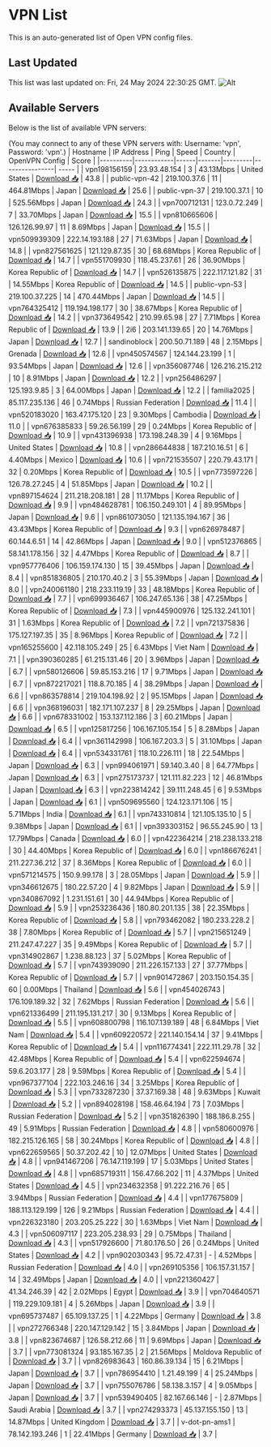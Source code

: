 # VPN List

This is an auto-generated list of Open VPN config files.

## Last Updated

This list was last updated on: Fri, 24 May 2024 22:30:25 GMT.
![Alt](https://repobeats.axiom.co/api/embed/186b98318ef1479477931607c1ad7d823f12451f.svg "Repobeats analytics image")

## Available Servers

Below is the list of available VPN servers:

(You may connect to any of these VPN servers with: Username: 'vpn', Password: 'vpn'.)
| Hostname | IP Address | Ping | Speed | Country | OpenVPN Config | Score |
|----------|------------|------|-------|---------|----------------| ----- |
| vpn198156159 | 23.93.48.154 | 3 | 43.13Mbps | United States | [Download 📥](./configs/server_0_US.ovpn) | 43.8 |
| public-vpn-42 | 219.100.37.6 | 11 | 464.81Mbps | Japan | [Download 📥](./configs/server_1_JP.ovpn) | 25.6 |
| public-vpn-37 | 219.100.37.1 | 10 | 525.56Mbps | Japan | [Download 📥](./configs/server_2_JP.ovpn) | 24.3 |
| vpn700712131 | 123.0.72.249 | 7 | 33.70Mbps | Japan | [Download 📥](./configs/server_3_JP.ovpn) | 15.5 |
| vpn810665606 | 126.126.99.97 | 11 | 8.69Mbps | Japan | [Download 📥](./configs/server_4_JP.ovpn) | 15.5 |
| vpn509939309 | 222.14.193.188 | 27 | 71.63Mbps | Japan | [Download 📥](./configs/server_5_JP.ovpn) | 14.8 |
| vpn827561625 | 121.129.87.35 | 30 | 68.68Mbps | Korea Republic of | [Download 📥](./configs/server_6_KR.ovpn) | 14.7 |
| vpn551709930 | 118.45.237.61 | 26 | 36.90Mbps | Korea Republic of | [Download 📥](./configs/server_7_KR.ovpn) | 14.7 |
| vpn526135875 | 222.117.121.82 | 31 | 14.55Mbps | Korea Republic of | [Download 📥](./configs/server_8_KR.ovpn) | 14.5 |
| public-vpn-53 | 219.100.37.225 | 14 | 470.44Mbps | Japan | [Download 📥](./configs/server_9_JP.ovpn) | 14.5 |
| vpn764325412 | 119.194.198.177 | 30 | 38.67Mbps | Korea Republic of | [Download 📥](./configs/server_10_KR.ovpn) | 14.2 |
| vpn373649542 | 210.99.65.98 | 27 | 7.71Mbps | Korea Republic of | [Download 📥](./configs/server_11_KR.ovpn) | 13.9 |
| 2i6 | 203.141.139.65 | 20 | 14.76Mbps | Japan | [Download 📥](./configs/server_12_JP.ovpn) | 12.7 |
| sandinoblock | 200.50.71.189 | 48 | 2.15Mbps | Grenada | [Download 📥](./configs/server_13_GD.ovpn) | 12.6 |
| vpn450574567 | 124.144.23.199 | 1 | 93.54Mbps | Japan | [Download 📥](./configs/server_14_JP.ovpn) | 12.6 |
| vpn356087746 | 126.216.215.212 | 10 | 8.91Mbps | Japan | [Download 📥](./configs/server_15_JP.ovpn) | 12.2 |
| vpn256486297 | 125.193.9.85 | 3 | 64.00Mbps | Japan | [Download 📥](./configs/server_16_JP.ovpn) | 12.2 |
| familia2025 | 85.117.235.136 | 46 | 0.74Mbps | Russian Federation | [Download 📥](./configs/server_17_RU.ovpn) | 11.4 |
| vpn520183020 | 163.47.175.120 | 23 | 9.30Mbps | Cambodia | [Download 📥](./configs/server_18_KH.ovpn) | 11.0 |
| vpn676385833 | 59.26.56.199 | 29 | 0.24Mbps | Korea Republic of | [Download 📥](./configs/server_19_KR.ovpn) | 10.9 |
| vpn431396938 | 173.198.248.39 | 4 | 9.16Mbps | United States | [Download 📥](./configs/server_20_US.ovpn) | 10.8 |
| vpn286644838 | 187.210.16.51 | 6 | 4.40Mbps | Mexico | [Download 📥](./configs/server_21_MX.ovpn) | 10.6 |
| vpn721535507 | 220.79.43.171 | 32 | 0.20Mbps | Korea Republic of | [Download 📥](./configs/server_22_KR.ovpn) | 10.5 |
| vpn773597226 | 126.78.27.245 | 4 | 51.85Mbps | Japan | [Download 📥](./configs/server_23_JP.ovpn) | 10.2 |
| vpn897154624 | 211.218.208.181 | 28 | 11.17Mbps | Korea Republic of | [Download 📥](./configs/server_24_KR.ovpn) | 9.9 |
| vpn484628781 | 106.150.249.101 | 4 | 89.95Mbps | Japan | [Download 📥](./configs/server_25_JP.ovpn) | 9.6 |
| vpn861073050 | 121.135.194.167 | 36 | 43.43Mbps | Korea Republic of | [Download 📥](./configs/server_26_KR.ovpn) | 9.3 |
| vpn626978487 | 60.144.6.51 | 14 | 42.86Mbps | Japan | [Download 📥](./configs/server_27_JP.ovpn) | 9.0 |
| vpn512376865 | 58.141.178.156 | 32 | 4.47Mbps | Korea Republic of | [Download 📥](./configs/server_28_KR.ovpn) | 8.7 |
| vpn957776406 | 106.159.174.130 | 15 | 39.45Mbps | Japan | [Download 📥](./configs/server_29_JP.ovpn) | 8.4 |
| vpn851836805 | 210.170.40.2 | 3 | 55.39Mbps | Japan | [Download 📥](./configs/server_30_JP.ovpn) | 8.0 |
| vpn240061180 | 218.233.119.19 | 33 | 48.18Mbps | Korea Republic of | [Download 📥](./configs/server_31_KR.ovpn) | 7.7 |
| vpn699936467 | 106.247.65.136 | 38 | 47.25Mbps | Korea Republic of | [Download 📥](./configs/server_32_KR.ovpn) | 7.3 |
| vpn445900976 | 125.132.241.101 | 31 | 1.63Mbps | Korea Republic of | [Download 📥](./configs/server_33_KR.ovpn) | 7.2 |
| vpn721375836 | 175.127.197.35 | 35 | 8.96Mbps | Korea Republic of | [Download 📥](./configs/server_34_KR.ovpn) | 7.2 |
| vpn165255600 | 42.118.105.249 | 25 | 6.43Mbps | Viet Nam | [Download 📥](./configs/server_35_VN.ovpn) | 7.1 |
| vpn390360285 | 61.215.131.46 | 20 | 3.96Mbps | Japan | [Download 📥](./configs/server_36_JP.ovpn) | 6.7 |
| vpn580126606 | 59.85.153.216 | 17 | 9.71Mbps | Japan | [Download 📥](./configs/server_37_JP.ovpn) | 6.7 |
| vpn872217021 | 118.8.70.185 | 4 | 38.29Mbps | Japan | [Download 📥](./configs/server_38_JP.ovpn) | 6.6 |
| vpn863578814 | 219.104.198.92 | 2 | 95.15Mbps | Japan | [Download 📥](./configs/server_39_JP.ovpn) | 6.6 |
| vpn368196031 | 182.171.107.237 | 8 | 29.25Mbps | Japan | [Download 📥](./configs/server_40_JP.ovpn) | 6.6 |
| vpn678331002 | 153.137.112.186 | 3 | 60.21Mbps | Japan | [Download 📥](./configs/server_41_JP.ovpn) | 6.5 |
| vpn125817256 | 106.167.105.154 | 5 | 8.28Mbps | Japan | [Download 📥](./configs/server_42_JP.ovpn) | 6.4 |
| vpn361142998 | 106.167.203.3 | 5 | 31.10Mbps | Japan | [Download 📥](./configs/server_43_JP.ovpn) | 6.4 |
| vpn534331761 | 118.10.226.111 | 18 | 22.54Mbps | Japan | [Download 📥](./configs/server_44_JP.ovpn) | 6.3 |
| vpn994061971 | 59.140.3.40 | 8 | 64.77Mbps | Japan | [Download 📥](./configs/server_45_JP.ovpn) | 6.3 |
| vpn275173737 | 121.111.82.223 | 12 | 46.81Mbps | Japan | [Download 📥](./configs/server_46_JP.ovpn) | 6.3 |
| vpn223814242 | 39.111.248.45 | 6 | 9.53Mbps | Japan | [Download 📥](./configs/server_47_JP.ovpn) | 6.1 |
| vpn509695560 | 124.123.171.106 | 15 | 5.71Mbps | India | [Download 📥](./configs/server_48_IN.ovpn) | 6.1 |
| vpn743310814 | 121.105.135.10 | 5 | 9.38Mbps | Japan | [Download 📥](./configs/server_49_JP.ovpn) | 6.1 |
| vpn393303152 | 96.55.245.90 | 13 | 17.79Mbps | Canada | [Download 📥](./configs/server_50_CA.ovpn) | 6.0 |
| vpn422364214 | 218.238.133.218 | 30 | 44.40Mbps | Korea Republic of | [Download 📥](./configs/server_51_KR.ovpn) | 6.0 |
| vpn186676241 | 211.227.36.212 | 37 | 8.36Mbps | Korea Republic of | [Download 📥](./configs/server_52_KR.ovpn) | 6.0 |
| vpn571214575 | 150.9.99.178 | 3 | 28.05Mbps | Japan | [Download 📥](./configs/server_53_JP.ovpn) | 5.9 |
| vpn346612675 | 180.22.57.20 | 4 | 9.82Mbps | Japan | [Download 📥](./configs/server_54_JP.ovpn) | 5.9 |
| vpn340867092 | 1.231.151.61 | 30 | 44.94Mbps | Korea Republic of | [Download 📥](./configs/server_55_KR.ovpn) | 5.9 |
| vpn253236436 | 180.80.201.135 | 38 | 22.35Mbps | Korea Republic of | [Download 📥](./configs/server_56_KR.ovpn) | 5.8 |
| vpn793462082 | 180.233.228.2 | 38 | 7.80Mbps | Korea Republic of | [Download 📥](./configs/server_57_KR.ovpn) | 5.7 |
| vpn215651249 | 211.247.47.227 | 35 | 9.49Mbps | Korea Republic of | [Download 📥](./configs/server_58_KR.ovpn) | 5.7 |
| vpn314902867 | 1.238.88.123 | 37 | 5.02Mbps | Korea Republic of | [Download 📥](./configs/server_59_KR.ovpn) | 5.7 |
| vpn743939090 | 211.226.157.133 | 27 | 37.77Mbps | Korea Republic of | [Download 📥](./configs/server_60_KR.ovpn) | 5.7 |
| vpn901472867 | 203.150.154.35 | 60 | 0.00Mbps | Thailand | [Download 📥](./configs/server_61_TH.ovpn) | 5.6 |
| vpn454026743 | 176.109.189.32 | 32 | 7.62Mbps | Russian Federation | [Download 📥](./configs/server_62_RU.ovpn) | 5.6 |
| vpn621336499 | 211.195.131.217 | 30 | 9.13Mbps | Korea Republic of | [Download 📥](./configs/server_63_KR.ovpn) | 5.5 |
| vpn608800798 | 116.107.139.189 | 48 | 6.84Mbps | Viet Nam | [Download 📥](./configs/server_64_VN.ovpn) | 5.4 |
| vpn609220572 | 221.140.154.14 | 37 | 9.41Mbps | Korea Republic of | [Download 📥](./configs/server_65_KR.ovpn) | 5.4 |
| vpn116774341 | 222.111.29.78 | 32 | 42.48Mbps | Korea Republic of | [Download 📥](./configs/server_66_KR.ovpn) | 5.4 |
| vpn622594674 | 59.6.203.177 | 28 | 9.59Mbps | Korea Republic of | [Download 📥](./configs/server_67_KR.ovpn) | 5.4 |
| vpn967377104 | 222.103.246.16 | 34 | 3.25Mbps | Korea Republic of | [Download 📥](./configs/server_68_KR.ovpn) | 5.3 |
| vpn733287230 | 37.37.169.38 | 48 | 9.63Mbps | Kuwait | [Download 📥](./configs/server_69_KW.ovpn) | 5.2 |
| vpn894028198 | 158.46.64.194 | 73 | 7.03Mbps | Russian Federation | [Download 📥](./configs/server_70_RU.ovpn) | 5.2 |
| vpn351826390 | 188.186.8.255 | 49 | 5.91Mbps | Russian Federation | [Download 📥](./configs/server_71_RU.ovpn) | 4.8 |
| vpn580600976 | 182.215.126.165 | 58 | 30.24Mbps | Korea Republic of | [Download 📥](./configs/server_72_KR.ovpn) | 4.8 |
| vpn622659565 | 50.37.202.42 | 10 | 12.07Mbps | United States | [Download 📥](./configs/server_73_US.ovpn) | 4.8 |
| vpn941467206 | 76.147.119.199 | 17 | 5.03Mbps | United States | [Download 📥](./configs/server_74_US.ovpn) | 4.8 |
| vpn685719311 | 156.47.66.202 | 11 | 4.37Mbps | United States | [Download 📥](./configs/server_75_US.ovpn) | 4.5 |
| vpn234632358 | 91.222.216.76 | 65 | 3.94Mbps | Russian Federation | [Download 📥](./configs/server_76_RU.ovpn) | 4.4 |
| vpn177675809 | 188.113.129.199 | 126 | 9.21Mbps | Russian Federation | [Download 📥](./configs/server_77_RU.ovpn) | 4.4 |
| vpn226323180 | 203.205.25.222 | 30 | 1.63Mbps | Viet Nam | [Download 📥](./configs/server_78_VN.ovpn) | 4.3 |
| vpn506097117 | 223.205.238.93 | 29 | 0.75Mbps | Thailand | [Download 📥](./configs/server_79_TH.ovpn) | 4.3 |
| vpn517926600 | 71.80.176.50 | 26 | 0.24Mbps | United States | [Download 📥](./configs/server_80_US.ovpn) | 4.2 |
| vpn902030343 | 95.72.47.31 | - | 4.52Mbps | Russian Federation | [Download 📥](./configs/server_81_RU.ovpn) | 4.0 |
| vpn269105356 | 106.157.31.157 | 14 | 32.49Mbps | Japan | [Download 📥](./configs/server_82_JP.ovpn) | 4.0 |
| vpn221360427 | 41.34.246.39 | 42 | 2.02Mbps | Egypt | [Download 📥](./configs/server_83_EG.ovpn) | 3.9 |
| vpn704640571 | 119.229.109.181 | 4 | 5.26Mbps | Japan | [Download 📥](./configs/server_84_JP.ovpn) | 3.9 |
| vpn695737487 | 65.109.137.25 | 1 | 4.22Mbps | Germany | [Download 📥](./configs/server_85_DE.ovpn) | 3.8 |
| vpn272766348 | 220.147.129.142 | 15 | 3.84Mbps | Japan | [Download 📥](./configs/server_86_JP.ovpn) | 3.8 |
| vpn823674687 | 126.58.212.66 | 11 | 9.69Mbps | Japan | [Download 📥](./configs/server_87_JP.ovpn) | 3.7 |
| vpn773081324 | 93.185.167.35 | 2 | 21.56Mbps | Moldova Republic of | [Download 📥](./configs/server_88_MD.ovpn) | 3.7 |
| vpn826983643 | 160.86.39.134 | 15 | 6.21Mbps | Japan | [Download 📥](./configs/server_89_JP.ovpn) | 3.7 |
| vpn786954410 | 1.21.49.199 | 4 | 25.24Mbps | Japan | [Download 📥](./configs/server_90_JP.ovpn) | 3.7 |
| vpn755076786 | 58.138.3.157 | 4 | 9.05Mbps | Japan | [Download 📥](./configs/server_91_JP.ovpn) | 3.7 |
| vpn539490405 | 82.167.66.146 | - | 2.87Mbps | Saudi Arabia | [Download 📥](./configs/server_92_SA.ovpn) | 3.7 |
| vpn274293373 | 45.137.155.150 | 13 | 14.87Mbps | United Kingdom | [Download 📥](./configs/server_93_GB.ovpn) | 3.7 |
| v-dot-pn-ams1 | 78.142.193.246 | 1 | 22.41Mbps | Germany | [Download 📥](./configs/server_94_DE.ovpn) | 3.7 |
